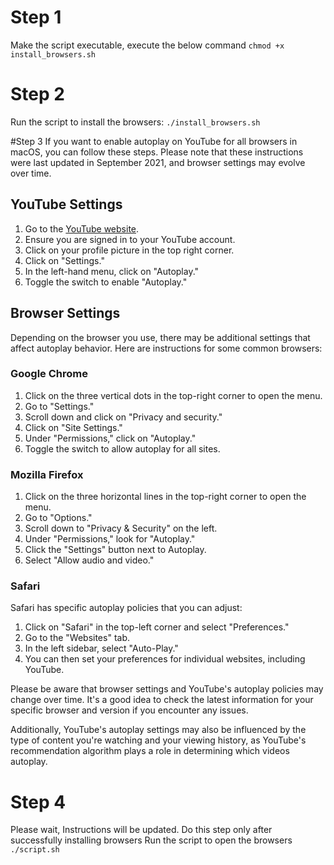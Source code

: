 # Step 1
Make the script executable, execute the below command
`chmod +x install_browsers.sh`

# Step 2
Run the script to install the browsers:
`./install_browsers.sh`

#Step 3
If you want to enable autoplay on YouTube for all browsers in macOS, you can follow these steps. Please note that these instructions were last updated in September 2021, and browser settings may evolve over time.

## YouTube Settings

1. Go to the [YouTube website](https://www.youtube.com).
2. Ensure you are signed in to your YouTube account.
3. Click on your profile picture in the top right corner.
4. Click on "Settings."
5. In the left-hand menu, click on "Autoplay."
6. Toggle the switch to enable "Autoplay."

## Browser Settings

Depending on the browser you use, there may be additional settings that affect autoplay behavior. Here are instructions for some common browsers:

### Google Chrome

1. Click on the three vertical dots in the top-right corner to open the menu.
2. Go to "Settings."
3. Scroll down and click on "Privacy and security."
4. Click on "Site Settings."
5. Under "Permissions," click on "Autoplay."
6. Toggle the switch to allow autoplay for all sites.

### Mozilla Firefox

1. Click on the three horizontal lines in the top-right corner to open the menu.
2. Go to "Options."
3. Scroll down to "Privacy & Security" on the left.
4. Under "Permissions," look for "Autoplay."
5. Click the "Settings" button next to Autoplay.
6. Select "Allow audio and video."

### Safari

Safari has specific autoplay policies that you can adjust:

1. Click on "Safari" in the top-left corner and select "Preferences."
2. Go to the "Websites" tab.
3. In the left sidebar, select "Auto-Play."
4. You can then set your preferences for individual websites, including YouTube.

Please be aware that browser settings and YouTube's autoplay policies may change over time. It's a good idea to check the latest information for your specific browser and version if you encounter any issues.

Additionally, YouTube's autoplay settings may also be influenced by the type of content you're watching and your viewing history, as YouTube's recommendation algorithm plays a role in determining which videos autoplay.

# Step 4
Please wait, Instructions will be updated.
Do this step only after successfully installing browsers
Run the script to open the browsers
`./script.sh`
